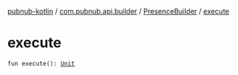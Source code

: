 [pubnub-kotlin](../../index.md) / [com.pubnub.api.builder](../index.md) / [PresenceBuilder](index.md) / [execute](./execute.md)

# execute

`fun execute(): `[`Unit`](https://kotlinlang.org/api/latest/jvm/stdlib/kotlin/-unit/index.html)